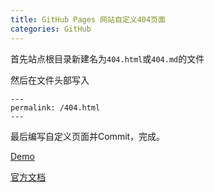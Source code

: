 ```yaml
---
title: GitHub Pages 网站自定义404页面
categories: GitHub
---
```


首先站点根目录新建名为`404.html`或`404.md`的文件

然后在文件头部写入

```text
---
permalink: /404.html
---
```

最后编写自定义页面并Commit，完成。

[Demo](https://github.com/lcr/lcr.github.io/blob/master/404.html)

[官方文档](https://help.github.com/articles/creating-a-custom-404-page-for-your-github-pages-site/)